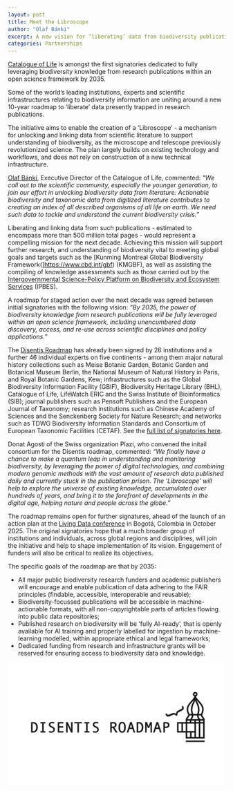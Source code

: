 ```yaml
---
layout: post
title: Meet the Libroscope
author: "Olaf Bánki"
excerpt: A new vision for ‘liberating’ data from biodiversity publications
categories: Partnerships
---
```


[Catalogue of Life](https://catalogueoflife.org) is amongst the first signatories dedicated to fully leveraging biodiversity knowledge from research publications within an open science framework by 2035. 

Some of the world’s leading institutions, experts and scientific infrastructures relating to biodiversity information are uniting around a new 10-year roadmap to ‘liberate’ data presently trapped in research publications.

The initiative aims to enable the creation of a ‘Libroscope’ - a mechanism for unlocking and linking data from scientific literature to support understanding of biodiversity, as the microscope and telescope previously revolutionized science. The plan largely builds on existing technology and workflows, and does not rely on construction of a new technical infrastructure.

[Olaf Bánki](https://orcid.org/0000-0001-6197-9951), Executive Director of the Catalogue of Life, commented: *"We call out to the scientific community, especially the younger generation, to join our effort in unlocking biodiversity data from literature. Actionable biodiversity and taxonomic data from digitized literature contributes to creating an index of all described organisms of all life on earth. We need such data to tackle and understand the current biodiversity crisis.”*

Liberating and linking data from such publications - estimated to encompass more than 500 million total pages - would represent a compelling mission for the next decade. Achieving this mission will support further research, and understanding of biodiversity vital to meeting global goals and targets such as the [Kunming Montreal Global Biodiversity Framework(]https://www.cbd.int/gbf) (KMGBF), as well as assisting the compiling of knowledge assessments such as those carried out by the [Intergovernmental Science-Policy Platform on Biodiversity and Ecosystem Services](https://www.ipbes.net/) (IPBES).

A roadmap for staged action over the next decade was agreed between initial signatories with the following vision: *“By 2035, the power of biodiversity knowledge from research publications will be fully leveraged within an open science framework, including unencumbered data discovery, access, and re-use across scientific disciplines and policy applications.”* 

The [Disentis Roadmap](https://www.bouchoutdeclaration.org/background-2024/) has already been signed by 26 institutions and a further 46 individual experts on five continents - among them major natural history collections such as Meise Botanic Garden, Botanic Garden and Botanical Museum Berlin, the National Museum of Natural History in Paris, and Royal Botanic Gardens, Kew; infrastructures such as the Global Biodiversity Information Facility (GBIF), Biodiversity Heritage Library (BHL), Catalogue of Life, LifeWatch ERIC and the Swiss Institute of Bioinformatics (SIB); journal publishers such as Pensoft Publishers and the European Journal of Taxonomy; research institutions such as Chinese Academy of Sciences and the Senckenberg Society for Nature Research; and networks such as TDWG Biodiversity Information Standards and Consortium of European Taxonomic Facilities (CETAF). See the [full list of signatories here](https://www.bouchoutdeclaration.org/signatories-2024/).

Donat Agosti of the Swiss organization Plazi, who convened the initail consortium for the Disentis roadmap, commented: *“We finally have a chance to make a quantum leap in understanding and monitoring biodiversity, by leveraging the power of digital technologies, and combining modern genomic methods with the vast amount of research data published daily and currently stuck in the publication prison. The ‘Libroscope’ will help to explore the universe of existing knowledge, accumulated over hundreds of years, and bring it to the forefront of developments in the digital age, helping nature and people across the globe.”*

The roadmap remains open for further signatures, ahead of the launch of an action plan at the [Living Data conference](https://livingdata2025.com/) in Bogotá, Colombia in October 2025. The original signatories hope that a much broader group of institutions and individuals, across global regions and disciplines, will join the initiative and help to shape implementation of its vision. Engagement of funders will also be critical to realize its objectives.

The specific goals of the roadmap are that by 2035:
* All major public biodiversity research funders and academic publishers will
encourage and enable publication of data adhering to the FAIR principles (findable,
accessible, interoperable and reusable);
* Biodiversity-focussed publications will be accessible in machine-actionable formats,
with all non-copyrightable parts of articles flowing into public data repositories;
* Published research on biodiversity will be ‘fully AI-ready’, that is openly available for
AI training and properly labelled for ingestion by machine-learning modelled, within
appropriate ethical and legal frameworks;
* Dedicated funding from research and infrastructure grants will be reserved for
ensuring access to biodiversity data and knowledge.

![Disentis Roadmap Logo](/images/posts/Disentis-cover.jpg)




